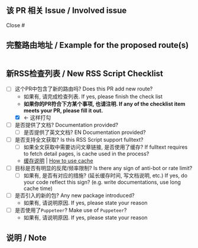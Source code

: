 <!-- 
请不要删除已有内容（注释除外）, 这会导致自动检测失败；不符合要求保留默认内容即可
Do not remove existing titles or structures: it breaks CI
如果有疑问，可以参考已经合并的PR格式
Reference to merged PR if you have question over PR format
-->

## 该 PR 相关 Issue / Involved issue

Close #

## 完整路由地址 / Example for the proposed route(s)

<!--
为方便测试，请附上完整路由地址（可以真正访问的地址），否则将导致 PR 被关闭
请按照如下格式填写`routes`区域: 我们将会根据你的参数展开自动测试. 一行一个路由
如果路由包含在文档中列出可以完全穷举的参数（例如分类），请依次全部列出
To simplify the testing workflow, please include COMPLETE route URL, with all required and optional parameters, otherwise your pull request will be closed.
Please fill the `routes` block follow the format below, as we will perform automatic test based on this information. one route per line.

```
/some/route
/some/other/route
```

如果与路由无关, 请写`NOROUTE`
请不要删除代码块`routes`标识 
If it is not related to route, use `NOROUTE` to bypass CI
FILL BELOW and keep `routes` keyword
-->

```routes
```


## 新RSS检查列表 / New RSS Script Checklist

<!-- 
Please go over the checklist below before PR: this improve your PR pass rate.
Reference: https://docs.rsshub.app/en/joinus/
请在提交PR前检查以下事项: 这可以大大提升通过率
这些就是我们在审核时主要关注的事项, 敬请留意
参考: https://docs.rsshub.app/joinus
-->

- [ ] 这个PR中包含了新的路由吗? Does this PR add new route?
  - 如果有, 请完成检查列表. If yes, please finish the check list
  - **如果你的PR符合下方某个事项, 也请注明. If any of the checklist item meets your PR, please fill it out.**
  - [x] <- 这样打勾
- [ ] 是否提供了文档? Documentation provided?
  - [ ] 是否提供了英文文档? EN Documentation provided?
- [ ] 是否支持全文获取? Is this RSS Script support fulltext?
  - [ ] 如果全文获取中需要访问文章链接, 是否使用了缓存? If fulltext requires to fetch detail pages, is cache used in the process?
  - [缓存说明](https://docs.rsshub.app/joinus/#ti-jiao-xin-de-rsshub-gui-ze-bian-xie-jiao-ben-shi-yong-huan-cun) | [How to use cache](https://docs.rsshub.app/joinus/#ti-jiao-xin-de-rsshub-gui-ze-bian-xie-jiao-ben-shi-yong-huan-cun)
- [ ] 目标是否有明显的反爬/频率限制? Is there any sign of anti-bot or rate limit?
  - [ ] 如果有, 是否有对应的措施? (延长缓存时间, 写文档说明, etc.) If yes, do your code reflect this sign? (e.g. write documentations, use long cache time)
- [ ] 是否引入的新的包? Any new package introduced?
  - 如果有, 请说明原因. If yes, please state your reason
- [ ] 是否使用了`Puppeteer`? Make use of `Puppeteer`?
  - 如果有, 请说明原因. If yes, please state your reason
  

## 说明 / Note
<!-- 
Please state your reason/note here 
请在这里描述你的原因或留下其他相关的说明
-->

